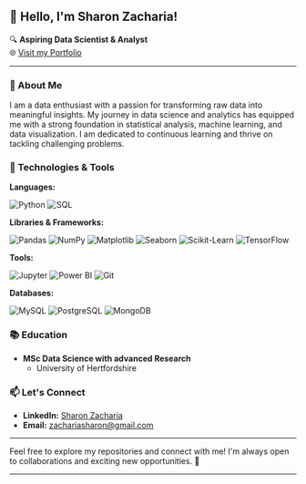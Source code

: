 ## 👋 Hello, I'm Sharon Zacharia!

🔍 **Aspiring Data Scientist & Analyst**  
🌐 [Visit my Portfolio](https://sharonzacharia.github.io/portfolio/)

---

### 🚀 About Me

I am a data enthusiast with a passion for transforming raw data into meaningful insights. My journey in data science and analytics has equipped me with a strong foundation in statistical analysis, machine learning, and data visualization. I am dedicated to continuous learning and thrive on tackling challenging problems.

### 🔧 Technologies & Tools

**Languages:**

![Python](https://img.shields.io/badge/Python-3776AB?style=for-the-badge&logo=python&logoColor=white)
![SQL](https://img.shields.io/badge/SQL-336791?style=for-the-badge&logo=postgresql&logoColor=white)

**Libraries & Frameworks:**

![Pandas](https://img.shields.io/badge/Pandas-150458?style=for-the-badge&logo=pandas&logoColor=white)
![NumPy](https://img.shields.io/badge/NumPy-013243?style=for-the-badge&logo=numpy&logoColor=white)
![Matplotlib](https://img.shields.io/badge/Matplotlib-0A0707?style=for-the-badge&logo=python&logoColor=white)
![Seaborn](https://img.shields.io/badge/Seaborn-40B3E8?style=for-the-badge&logo=python&logoColor=white)
![Scikit-Learn](https://img.shields.io/badge/Scikit--Learn-F7931E?style=for-the-badge&logo=scikit-learn&logoColor=white)
![TensorFlow](https://img.shields.io/badge/TensorFlow-FF6F00?style=for-the-badge&logo=tensorflow&logoColor=white)

**Tools:**

![Jupyter](https://img.shields.io/badge/Jupyter-F37626?style=for-the-badge&logo=jupyter&logoColor=white)
![Power BI](https://img.shields.io/badge/PowerBI-F2C811?style=for-the-badge&logo=powerbi&logoColor=white)
![Git](https://img.shields.io/badge/Git-F05032?style=for-the-badge&logo=git&logoColor=white)

**Databases:**

![MySQL](https://img.shields.io/badge/MySQL-4479A1?style=for-the-badge&logo=mysql&logoColor=white)
![PostgreSQL](https://img.shields.io/badge/PostgreSQL-336791?style=for-the-badge&logo=postgresql&logoColor=white)
![MongoDB](https://img.shields.io/badge/MongoDB-47A248?style=for-the-badge&logo=mongodb&logoColor=white)


### 📚 Education

- **MSc Data Science with advanced Research**
  - University of Hertfordshire 
  

### 📫 Let's Connect

- **LinkedIn:** [Sharon Zacharia](https://www.linkedin.com/in/sharonzach)
- **Email:** zachariasharon@gmail.com

---

Feel free to explore my repositories and connect with me! I'm always open to collaborations and exciting new opportunities. 🚀

---
